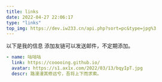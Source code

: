 ```yaml
---
title: links
date: 2022-04-27 22:06:17
type: "links"
top_img: https://dev.iw233.cn/api.php?sort=pc&type=jpg%3
---
```


以下是我的信息
添加友链可以发送邮件，不定期添加。
~~~yml
- name: 咕咕咕
  link: https://cooooing.github.io/
  avatar: https://s1.ax1x.com/2022/03/13/bqyIpT.jpg
  descr: 路漫漫其修远兮，吾将上下而求索。
~~~